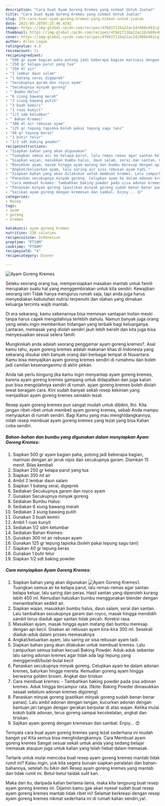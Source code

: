 ```yaml
---
description: "Cara buat Ayam Goreng Kremes yang nikmat Untuk Jualan"
title: "Cara buat Ayam Goreng Kremes yang nikmat Untuk Jualan"
slug: 575-cara-buat-ayam-goreng-kremes-yang-nikmat-untuk-jualan
date: 2021-05-28T05:25:46.429Z
image: https://img-global.cpcdn.com/recipes/4fb81f11ba22ac2d/680x482cq70/ayam-goreng-kremes-foto-resep-utama.jpg
thumbnail: https://img-global.cpcdn.com/recipes/4fb81f11ba22ac2d/680x482cq70/ayam-goreng-kremes-foto-resep-utama.jpg
cover: https://img-global.cpcdn.com/recipes/4fb81f11ba22ac2d/680x482cq70/ayam-goreng-kremes-foto-resep-utama.jpg
author: Allen Logan
ratingvalue: 4.9
reviewcount: 11
recipeingredient:
- "500 gr ayam bagian paha potong jadi beberapa bagian marinasi dengan air jeruk nipis dan secukupnya garam Diamkan 15 menit Bilas kembali"
- "250 gr kelapa parut yang tua"
- "350 ml air"
- "2 lembar daun salam"
- "1 batang serai digeprek"
- "Secukupnya garam dan royco ayam"
- "Secukupnya minyak goreng"
- " Bumbu Halus"
- "6 siung bawang merah"
- "3 siung bawang putih"
- "3 buah kemiri"
- "1 ruas kunyit"
- "1/2 sdm ketumbar"
- " Bahan Kremes"
- "300 ml air rebusan ayam"
- "125 gr tepung tapioka boleh pakai tepung sagu tani"
- "40 gr tepung beras"
- "1 butir telur"
- "1/2 sdt baking powder"
recipeinstructions:
- "Siapkan bahan yang akan digunakan"
- "Tuangkan semua air ke kelapa parut, lalu remas-remas agar santan kelapa keluar, lalu saring dan peras. Hasil santan yang diperoleh kurang lebih 450 ml. Kemudian haluskan bumbu menggunakan blender dengan menambahkan sedikit air."
- "Siapkan wajan, masukkan bumbu halus, daun salam, serai dan santan. Lalu tambahkan secukupnya garam dan royco, masak hingga mendidih sambil terus diaduk agar santan tidak pecah. Koreksi rasa."
- "Masukkan ayam, masak hingga ayam matang dan bumbu meresap dengan api kecil. Sisakan air rebusan ayam kira-kira 300 ml. Sesekali diaduk-aduk dalam proses memasaknya"
- "Angkat/keluarkan ayam, lalu saring air sisa rebusan ayam tadi."
- "Siapkan bahan yang akan dilakukan untuk membuat kremes. Lalu campurkan semua bahan kecuali Baking Powder. Aduk-aduk sebentar lalu saring adonan kremes agar tidak ada lagi tepung yang menggerindil/bulat-bulat kecil"
- "Panaskan secukupnya minyak goreng. Celupkan ayam ke dalam adonan kremes, balurkan hingga mereta. Kemudian goreng ayam hingga berwarna golden brown. Angkat dan tiriskan"
- "Cara membuat kremes: Tambahkan baking powder pada sisa adonan kremes. Aduk hingga tercampur rata. (Note: Baking Powder dimasukkan sesaat sebelum adonan kremes digoreng)"
- "Panaskan minyak goreng (pastikan minyak goreng sudah benar-benar panas). Lalu ambil adonan dengan tangan, kucurkan adonan dengan bantuan jari tangan dengan gerakan berputar di atas wajan. Ketika mulai kokoh balik adonan, terus goreng sampai kecokelatan, angkat dan tiriskan."
- "Sajikan ayam goreng dengan kremesan dan sambal. Enjoy... 😊"
categories:
- Resep
tags:
- ayam
- goreng
- kremes

katakunci: ayam goreng kremes 
nutrition: 238 calories
recipecuisine: Indonesian
preptime: "PT28M"
cooktime: "PT60M"
recipeyield: "4"
recipecategory: Dinner

---
```



![Ayam Goreng Kremes](https://img-global.cpcdn.com/recipes/4fb81f11ba22ac2d/680x482cq70/ayam-goreng-kremes-foto-resep-utama.jpg)

Selaku seorang orang tua, mempersiapkan masakan mantab untuk famili merupakan suatu hal yang menggembirakan untuk kita sendiri. Kewajiban seorang istri Tidak hanya mengurus rumah saja, tapi anda juga harus menyediakan kebutuhan nutrisi terpenuhi dan olahan yang dimakan keluarga tercinta wajib mantab.

Di era  sekarang, kamu sebenarnya bisa memesan santapan instan meski tanpa harus capek mengolahnya terlebih dahulu. Namun banyak juga orang yang selalu ingin memberikan hidangan yang terbaik bagi keluarganya. Lantaran, memasak yang diolah sendiri jauh lebih bersih dan kita juga bisa menyesuaikan sesuai selera famili. 



Mungkinkah anda adalah seorang penggemar ayam goreng kremes?. Asal kamu tahu, ayam goreng kremes adalah makanan khas di Indonesia yang sekarang disukai oleh banyak orang dari berbagai tempat di Nusantara. Kamu bisa menyajikan ayam goreng kremes sendiri di rumahmu dan boleh jadi camilan kesenanganmu di akhir pekan.

Anda tak perlu bingung jika kamu ingin menyantap ayam goreng kremes, karena ayam goreng kremes gampang untuk didapatkan dan juga kalian pun bisa mengolahnya sendiri di rumah. ayam goreng kremes boleh diolah lewat beragam cara. Kini sudah banyak sekali resep kekinian yang menjadikan ayam goreng kremes semakin lezat.

Resep ayam goreng kremes pun sangat mudah untuk dibikin, lho. Kita jangan ribet-ribet untuk membeli ayam goreng kremes, sebab Anda mampu menyiapkan di rumah sendiri. Bagi Kamu yang mau menghidangkannya, inilah resep membuat ayam goreng kremes yang lezat yang bisa Kalian coba sendiri.

<!--inarticleads1-->

##### Bahan-bahan dan bumbu yang digunakan dalam menyiapkan Ayam Goreng Kremes:

1. Siapkan 500 gr ayam bagian paha, potong jadi beberapa bagian, marinasi dengan air jeruk nipis dan secukupnya garam. Diamkan 15 menit. Bilas kembali
1. Siapkan 250 gr kelapa parut yang tua
1. Siapkan 350 ml air
1. Ambil 2 lembar daun salam
1. Siapkan 1 batang serai, digeprek
1. Sediakan Secukupnya garam dan royco ayam
1. Gunakan Secukupnya minyak goreng
1. Sediakan  Bumbu Halus:
1. Sediakan 6 siung bawang merah
1. Sediakan 3 siung bawang putih
1. Gunakan 3 buah kemiri
1. Ambil 1 ruas kunyit
1. Sediakan 1/2 sdm ketumbar
1. Sediakan  Bahan Kremes:
1. Gunakan 300 ml air rebusan ayam
1. Gunakan 125 gr tepung tapioka (boleh pakai tepung sagu tani)
1. Siapkan 40 gr tepung beras
1. Gunakan 1 butir telur
1. Siapkan 1/2 sdt baking powder




<!--inarticleads2-->

##### Cara menyiapkan Ayam Goreng Kremes:

1. Siapkan bahan yang akan digunakan
<img src="https://img-global.cpcdn.com/steps/b7523cc25bc8eee3/160x128cq70/ayam-goreng-kremes-langkah-memasak-1-foto.jpg" alt="Ayam Goreng Kremes">1. Tuangkan semua air ke kelapa parut, lalu remas-remas agar santan kelapa keluar, lalu saring dan peras. Hasil santan yang diperoleh kurang lebih 450 ml. Kemudian haluskan bumbu menggunakan blender dengan menambahkan sedikit air.
1. Siapkan wajan, masukkan bumbu halus, daun salam, serai dan santan. Lalu tambahkan secukupnya garam dan royco, masak hingga mendidih sambil terus diaduk agar santan tidak pecah. Koreksi rasa.
1. Masukkan ayam, masak hingga ayam matang dan bumbu meresap dengan api kecil. Sisakan air rebusan ayam kira-kira 300 ml. Sesekali diaduk-aduk dalam proses memasaknya
1. Angkat/keluarkan ayam, lalu saring air sisa rebusan ayam tadi.
1. Siapkan bahan yang akan dilakukan untuk membuat kremes. Lalu campurkan semua bahan kecuali Baking Powder. Aduk-aduk sebentar lalu saring adonan kremes agar tidak ada lagi tepung yang menggerindil/bulat-bulat kecil
1. Panaskan secukupnya minyak goreng. Celupkan ayam ke dalam adonan kremes, balurkan hingga mereta. Kemudian goreng ayam hingga berwarna golden brown. Angkat dan tiriskan
1. Cara membuat kremes: - Tambahkan baking powder pada sisa adonan kremes. Aduk hingga tercampur rata. (Note: Baking Powder dimasukkan sesaat sebelum adonan kremes digoreng)
1. Panaskan minyak goreng (pastikan minyak goreng sudah benar-benar panas). Lalu ambil adonan dengan tangan, kucurkan adonan dengan bantuan jari tangan dengan gerakan berputar di atas wajan. Ketika mulai kokoh balik adonan, terus goreng sampai kecokelatan, angkat dan tiriskan.
1. Sajikan ayam goreng dengan kremesan dan sambal. Enjoy... 😊




Ternyata cara buat ayam goreng kremes yang lezat sederhana ini mudah banget ya! Kita semua bisa menghidangkannya. Cara Membuat ayam goreng kremes Sangat sesuai sekali untuk anda yang sedang belajar memasak ataupun juga untuk kalian yang telah hebat dalam memasak.

Tertarik untuk mulai mencoba buat resep ayam goreng kremes mantab tidak rumit ini? Kalau ingin, yuk kita segera buruan siapkan peralatan dan bahan-bahannya, setelah itu bikin deh Resep ayam goreng kremes yang mantab dan tidak rumit ini. Betul-betul taidak sulit kan. 

Maka dari itu, daripada kalian berlama-lama, maka kita langsung buat resep ayam goreng kremes ini. Dijamin kamu gak akan nyesel sudah buat resep ayam goreng kremes mantab tidak ribet ini! Selamat berkreasi dengan resep ayam goreng kremes nikmat sederhana ini di rumah kalian sendiri,ya!.

